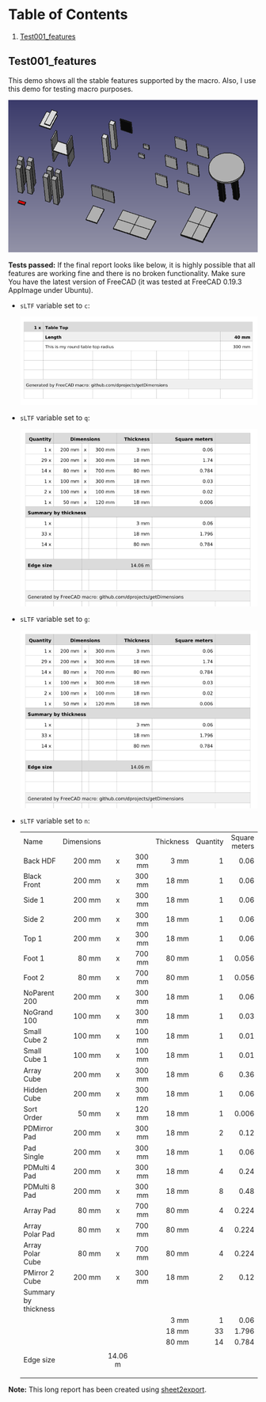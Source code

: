 # Table of Contents

1. [Test001_features](#test001_features)

## Test001_features

This demo shows all the stable features supported by the macro. Also, I use this demo for testing macro purposes.

![Test001](https://raw.githubusercontent.com/dprojects/getDimensions/master/Test/Screenshots/Test001/001.png)

**Tests passed:** If the final report looks like below, it is highly possible that all features are working fine and there is no broken functionality. Make sure You have the latest version of FreeCAD (it was tested at FreeCAD 0.19.3 AppImage under Ubuntu).

* `sLTF` variable set to `c`:

	![Test001](https://raw.githubusercontent.com/dprojects/getDimensions/master/Test/Screenshots/Test001/002.png)

* `sLTF` variable set to `q`:

	![Test001](https://raw.githubusercontent.com/dprojects/getDimensions/master/Test/Screenshots/Test001/003.png)

* `sLTF` variable set to `g`:

	![Test001](https://raw.githubusercontent.com/dprojects/getDimensions/master/Test/Screenshots/Test001/003.png)

* `sLTF` variable set to `n`:

	|   |   |   |   |   |   |   |
	|:--|--:|:-:|--:|--:|--:|--:|
	|   Name|   Dimensions|   |   |   Thickness|   Quantity|   Square meters   |
	|   Back HDF|   200 mm|   x|   300 mm|   3 mm|   1|   0.06   |
	|   Black Front|   200 mm|   x|   300 mm|   18 mm|   1|   0.06   |
	|   Side 1|   200 mm|   x|   300 mm|   18 mm|   1|   0.06   |
	|   Side 2|   200 mm|   x|   300 mm|   18 mm|   1|   0.06   |
	|   Top 1|   200 mm|   x|   300 mm|   18 mm|   1|   0.06   |
	|   Foot 1|   80 mm|   x|   700 mm|   80 mm|   1|   0.056   |
	|   Foot 2|   80 mm|   x|   700 mm|   80 mm|   1|   0.056   |
	|   NoParent 200|   200 mm|   x|   300 mm|   18 mm|   1|   0.06   |
	|   NoGrand 100|   100 mm|   x|   300 mm|   18 mm|   1|   0.03   |
	|   Small Cube 2|   100 mm|   x|   100 mm|   18 mm|   1|   0.01   |
	|   Small Cube 1|   100 mm|   x|   100 mm|   18 mm|   1|   0.01   |
	|   Array Cube|   200 mm|   x|   300 mm|   18 mm|   6|   0.36   |
	|   Hidden Cube|   200 mm|   x|   300 mm|   18 mm|   1|   0.06   |
	|   Sort Order|   50 mm|   x|   120 mm|   18 mm|   1|   0.006   |
	|   PDMirror Pad|   200 mm|   x|   300 mm|   18 mm|   2|   0.12   |
	|   Pad Single|   200 mm|   x|   300 mm|   18 mm|   1|   0.06   |
	|   PDMulti 4 Pad|   200 mm|   x|   300 mm|   18 mm|   4|   0.24   |
	|   PDMulti 8 Pad|   200 mm|   x|   300 mm|   18 mm|   8|   0.48   |
	|   Array Pad|   80 mm|   x|   700 mm|   80 mm|   4|   0.224   |
	|   Array Polar Pad|   80 mm|   x|   700 mm|   80 mm|   4|   0.224   |
	|   Array Polar Cube|   80 mm|   x|   700 mm|   80 mm|   4|   0.224   |
	|   PMirror 2 Cube|   200 mm|   x|   300 mm|   18 mm|   2|   0.12   |
	|   Summary by thickness|   |   |   |   |   |      |
	|   |   |   |   |   3 mm|   1|   0.06   |
	|   |   |   |   |   18 mm|   33|   1.796   |
	|   |   |   |   |   80 mm|   14|   0.784   |
	|   |   |   |   |   |   |      |
	|   Edge size|   |   14.06 m|   |   |   |      |
	|   |   |   |   |   |   |      |
	|   |   |   |   |   |   |      |
	|   |   |   |   |   |   |      |


**Note:** This long report has been created using [sheet2export](https://github.com/dprojects/sheet2export).
